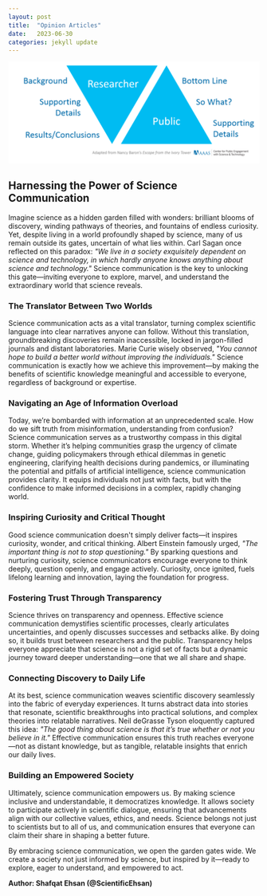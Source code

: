 ```yaml
---
layout: post
title:  "Opinion Articles"
date:   2023-06-30
categories: jekyll update
---
```

![SciComm](/SciComm.png)
## **Harnessing the Power of Science Communication**

Imagine science as a hidden garden filled with wonders: brilliant blooms of discovery, winding pathways of theories, and fountains of endless curiosity. Yet, despite living in a world profoundly shaped by science, many of us remain outside its gates, uncertain of what lies within. Carl Sagan once reflected on this paradox: *"We live in a society exquisitely dependent on science and technology, in which hardly anyone knows anything about science and technology."* Science communication is the key to unlocking this gate—inviting everyone to explore, marvel, and understand the extraordinary world that science reveals.

### **The Translator Between Two Worlds**
Science communication acts as a vital translator, turning complex scientific language into clear narratives anyone can follow. Without this translation, groundbreaking discoveries remain inaccessible, locked in jargon-filled journals and distant laboratories. Marie Curie wisely observed, *"You cannot hope to build a better world without improving the individuals."* Science communication is exactly how we achieve this improvement—by making the benefits of scientific knowledge meaningful and accessible to everyone, regardless of background or expertise.

### **Navigating an Age of Information Overload**
Today, we’re bombarded with information at an unprecedented scale. How do we sift truth from misinformation, understanding from confusion? Science communication serves as a trustworthy compass in this digital storm. Whether it’s helping communities grasp the urgency of climate change, guiding policymakers through ethical dilemmas in genetic engineering, clarifying health decisions during pandemics, or illuminating the potential and pitfalls of artificial intelligence, science communication provides clarity. It equips individuals not just with facts, but with the confidence to make informed decisions in a complex, rapidly changing world.

### **Inspiring Curiosity and Critical Thought**
Good science communication doesn't simply deliver facts—it inspires curiosity, wonder, and critical thinking. Albert Einstein famously urged, *"The important thing is not to stop questioning."* By sparking questions and nurturing curiosity, science communicators encourage everyone to think deeply, question openly, and engage actively. Curiosity, once ignited, fuels lifelong learning and innovation, laying the foundation for progress.

### **Fostering Trust Through Transparency**
Science thrives on transparency and openness. Effective science communication demystifies scientific processes, clearly articulates uncertainties, and openly discusses successes and setbacks alike. By doing so, it builds trust between researchers and the public. Transparency helps everyone appreciate that science is not a rigid set of facts but a dynamic journey toward deeper understanding—one that we all share and shape.

### **Connecting Discovery to Daily Life**
At its best, science communication weaves scientific discovery seamlessly into the fabric of everyday experiences. It turns abstract data into stories that resonate, scientific breakthroughs into practical solutions, and complex theories into relatable narratives. Neil deGrasse Tyson eloquently captured this idea: *"The good thing about science is that it’s true whether or not you believe in it."* Effective communication ensures this truth reaches everyone—not as distant knowledge, but as tangible, relatable insights that enrich our daily lives.

### **Building an Empowered Society**
Ultimately, science communication empowers us. By making science inclusive and understandable, it democratizes knowledge. It allows society to participate actively in scientific dialogue, ensuring that advancements align with our collective values, ethics, and needs. Science belongs not just to scientists but to all of us, and communication ensures that everyone can claim their share in shaping a better future.

By embracing science communication, we open the garden gates wide. We create a society not just informed by science, but inspired by it—ready to explore, eager to understand, and empowered to act.

**Author: Shafqat Ehsan (@ScientificEhsan)**

